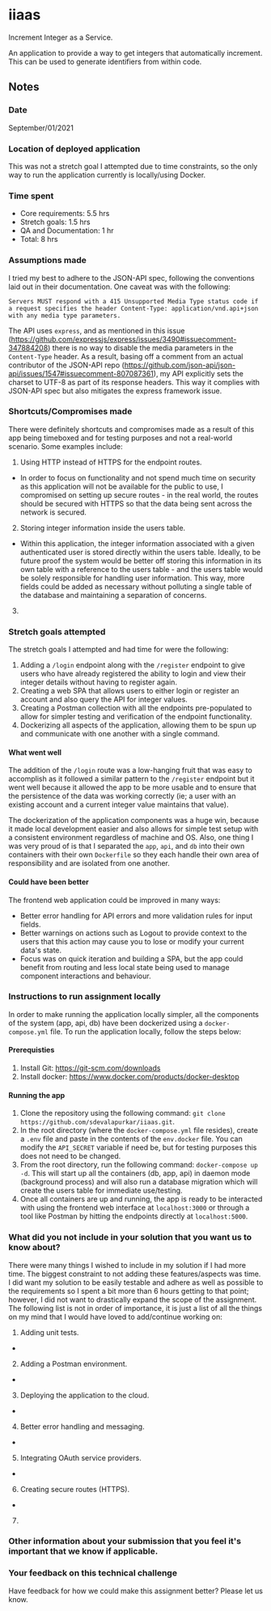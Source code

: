 # iiaas

Increment Integer as a Service.

An application to provide a way to get integers that automatically increment. This can be used to generate identifiers from within code.

## Notes

### Date

September/01/2021

### Location of deployed application

This was not a stretch goal I attempted due to time constraints, so the only way to run the application currently is locally/using Docker.

### Time spent

- Core requirements: 5.5 hrs
- Stretch goals: 1.5 hrs
- QA and Documentation: 1 hr
- Total: 8 hrs

### Assumptions made

I tried my best to adhere to the JSON-API spec, following the conventions laid out in their documentation. One caveat was with the following:

```
Servers MUST respond with a 415 Unsupported Media Type status code if a request specifies the header Content-Type: application/vnd.api+json with any media type parameters.
```

The API uses `express`, and as mentioned in this issue (https://github.com/expressjs/express/issues/3490#issuecomment-347884208) there is no way to disable the media parameters in the `Content-Type` header. As a result, basing off a comment from an actual contributor of the JSON-API repo (https://github.com/json-api/json-api/issues/1547#issuecomment-807087361), my API explicitly sets the charset to UTF-8 as part of its response headers. This way it complies with JSON-API spec but also mitigates the express framework issue.

### Shortcuts/Compromises made

There were definitely shortcuts and compromises made as a result of this app being timeboxed and for testing purposes and not a real-world scenario. Some examples include:

1. Using HTTP instead of HTTPS for the endpoint routes.
- In order to focus on functionality and not spend much time on security as this application will not be available for the public to use, I compromised on setting up secure routes - in the real world, the routes should be secured with HTTPS so that the data being sent across the network is secured.

2. Storing integer information inside the users table.
- Within this application, the integer information associated with a given authenticated user is stored directly within the users table. Ideally, to be future proof the system would be better off storing this information in its own table with a reference to the users table - and the users table would be solely responsible for handling user information. This way, more fields could be added as necessary without polluting a single table of the database and maintaining a separation of concerns.

3. 

### Stretch goals attempted

The stretch goals I attempted and had time for were the following:

1. Adding a `/login` endpoint along with the `/register` endpoint to give users who have already registered the ability to login and view their integer details without having to register again.
2. Creating a web SPA that allows users to either login or register an account and also query the API for integer values.
3. Creating a Postman collection with all the endpoints pre-populated to allow for simpler testing and verification of the endpoint functionality.
4. Dockerizing all aspects of the application, allowing them to be spun up and communicate with one another with a single command.

#### What went well

The addition of the `/login` route was a low-hanging fruit that was easy to accomplish as it followed a similar pattern to the `/register` endpoint but it went well because it allowed the app to be more usable and to ensure that the persistence of the data was working correctly (ie; a user with an existing account and a current integer value maintains that value).

The dockerization of the application components was a huge win, because it made local development easier and also allows for simple test setup with a consistent environment regardless of machine and OS. Also, one thing I was very proud of is that I separated the `app`, `api`, and `db` into their own containers with their own `Dockerfile` so they each handle their own area of responsibility and are isolated from one another.

#### Could have been better

The frontend web application could be improved in many ways:

- Better error handling for API errors and more validation rules for input fields.
- Better warnings on actions such as Logout to provide context to the users that this action may cause you to lose or modify your current data's state.
- Focus was on quick iteration and building a SPA, but the app could benefit from routing and less local state being used to manage component interactions and behaviour.

### Instructions to run assignment locally

In order to make running the application locally simpler, all the components of the system (app, api, db) have been dockerized using a `docker-compose.yml` file. To run the application locally, follow the steps below:

#### Prerequisties

1. Install Git: https://git-scm.com/downloads
2. Install docker: https://www.docker.com/products/docker-desktop

#### Running the app

1. Clone the repository using the following command: `git clone https://github.com/sdevalapurkar/iiaas.git`.
2. In the root directory (where the `docker-compose.yml` file resides), create a `.env` file and paste in the contents of the `env.docker` file. You can modify the `API_SECRET` variable if need be, but for testing purposes this does not need to be changed.
3. From the root directory, run the following command: `docker-compose up -d`. This will start up all the containers (db, app, api) in daemon mode (background process) and will also run a database migration which will create the users table for immediate use/testing.
4. Once all containers are up and running, the app is ready to be interacted with using the frontend web interface at `localhost:3000` or through a tool like Postman by hitting the endpoints directly at `localhost:5000`.

### What did you not include in your solution that you want us to know about?

There were many things I wished to include in my solution if I had more time. The biggest constraint to not adding these features/aspects was time. I did want my solution to be easily testable and adhere as well as possible to the requirements so I spent a bit more than 6 hours getting to that point; however, I did not want to drastically expand the scope of the assignment. The following list is not in order of importance, it is just a list of all the things on my mind that I would have loved to add/continue working on:

1. Adding unit tests.
- 

2. Adding a Postman environment.
- 

3. Deploying the application to the cloud.
- 

4. Better error handling and messaging.
- 

5. Integrating OAuth service providers.
- 

6. Creating secure routes (HTTPS).
- 

7. 

### Other information about your submission that you feel it's important that we know if applicable.



### Your feedback on this technical challenge

Have feedback for how we could make this assignment better? Please let us know.

